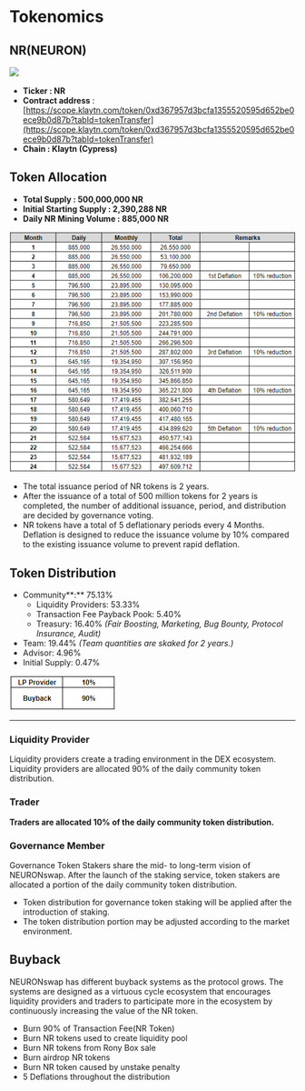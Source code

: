 # Tokenomics

## NR(NEURON)

![](../.gitbook/assets/KakaoTalk\_20211125\_112630909.png)

* **Ticker : NR**
* **Contract address** :[ ​](https://scope.klaytn.com/token/0xd367957d3bcfa1355520595d652be0ece9b0d87b?tabId=tokenTransfer)[https://scope.klaytn.com/token/0xd367957d3bcfa1355520595d652be0ece9b0d87b?tabId=tokenTransfer](https://scope.klaytn.com/token/0xd367957d3bcfa1355520595d652be0ece9b0d87b?tabId=tokenTransfer)
* **Chain : Klaytn (Cypress)**

## Token Allocation

* **Total Supply : 500,000,000 NR**
* **Initial Starting Supply : 2,390,288 NR**
* **Daily NR Mining Volume : 885,000 NR**

![](<../.gitbook/assets/image (34).png>)

* The total issuance period of NR tokens is 2 years.
* After the issuance of a total of 500 million tokens for 2 years is completed, the number of additional issuance, period, and distribution are decided by governance voting.
* NR tokens have a total of 5 deflationary periods every 4 Months. Deflation is designed to reduce the issuance volume by 10% compared to the existing issuance volume to prevent rapid deflation.

## Token Distribution

* Community**:** 75.13%
  * Liquidity Providers: 53.33%
  * Transaction Fee Payback Pook: 5.40%
  * Treasury: 16.40% _(Fair Boosting, Marketing, Bug Bounty, Protocol Insurance, Audit)_
* Team: 19.44% _(Team quantities are skaked for 2 years.)_
* Advisor: 4.96%
* Initial Supply: 0.47%

![](<../.gitbook/assets/image (24).png>)

***

### **Liquidity Provider**

Liquidity providers create a trading environment in the DEX ecosystem. Liquidity providers are allocated 90% of the daily community token distribution.

### **Trader**

**Traders are allocated 10% of the daily community token distribution.**

### Governance Member

Governance Token Stakers share the mid- to long-term vision of NEURONswap. After the launch of the staking service, token stakers are allocated a portion of the daily community token distribution.

* Token distribution for governance token staking will be applied after the introduction of staking.
* The token distribution portion may be adjusted according to the market environment.

## **Buyback**

NEURONswap has different buyback systems as the protocol grows. The systems are designed as a virtuous cycle ecosystem that encourages liquidity providers and traders to participate more in the ecosystem by continuously increasing the value of the NR token.

* Burn 90% of Transaction Fee(NR Token)
* Burn NR tokens used to create liquidity pool
* Burn NR tokens from Rony Box sale
* Burn airdrop NR tokens
* Burn NR token caused by unstake penalty
* 5 Deflations throughout the distribution
